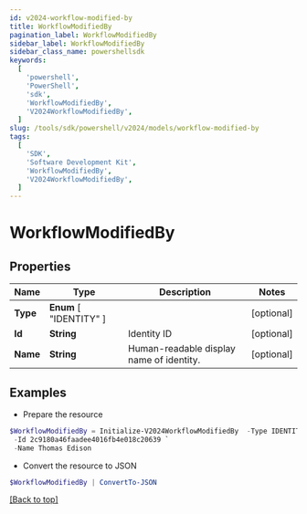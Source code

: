 ```yaml
---
id: v2024-workflow-modified-by
title: WorkflowModifiedBy
pagination_label: WorkflowModifiedBy
sidebar_label: WorkflowModifiedBy
sidebar_class_name: powershellsdk
keywords:
  [
    'powershell',
    'PowerShell',
    'sdk',
    'WorkflowModifiedBy',
    'V2024WorkflowModifiedBy',
  ]
slug: /tools/sdk/powershell/v2024/models/workflow-modified-by
tags:
  [
    'SDK',
    'Software Development Kit',
    'WorkflowModifiedBy',
    'V2024WorkflowModifiedBy',
  ]
---
```


# WorkflowModifiedBy

## Properties

| Name | Type | Description | Notes |
| --- | --- | --- | --- |
| **Type** | **Enum** [ "IDENTITY" ] |  | [optional] |
| **Id** | **String** | Identity ID | [optional] |
| **Name** | **String** | Human-readable display name of identity. | [optional] |

## Examples

- Prepare the resource

```powershell
$WorkflowModifiedBy = Initialize-V2024WorkflowModifiedBy  -Type IDENTITY `
 -Id 2c9180a46faadee4016fb4e018c20639 `
 -Name Thomas Edison
```

- Convert the resource to JSON

```powershell
$WorkflowModifiedBy | ConvertTo-JSON
```

[[Back to top]](#)
